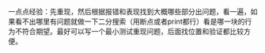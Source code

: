 一点点经验：先重现，然后根据报错和表现找到大概哪些部分出问题，看一遍，如果看不出哪里有问题就做一下二分搜索（用断点或者print都行）看是哪一块的行为不符合期望。最好可以写一个最小测试重现问题，后面找位置和验证都比较方便。
